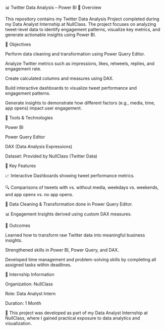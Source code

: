 📊 Twitter Data Analysis – Power BI
🔹 Overview

This repository contains my Twitter Data Analysis Project completed during my Data Analyst Internship at NullClass. The project focuses on analyzing tweet-level data to identify engagement patterns, visualize key metrics, and generate actionable insights using Power BI.


🔹 Objectives

Perform data cleaning and transformation using Power Query Editor.

Analyze Twitter metrics such as impressions, likes, retweets, replies, and engagement rate.

Create calculated columns and measures using DAX.

Build interactive dashboards to visualize tweet performance and engagement patterns.

Generate insights to demonstrate how different factors (e.g., media, time, app opens) impact user engagement.


🔹 Tools & Technologies

Power BI

Power Query Editor

DAX (Data Analysis Expressions)

Dataset: Provided by NullClass (Twitter Data)


🔹 Key Features

📈 Interactive Dashboards showing tweet performance metrics.

🔍 Comparisons of tweets with vs. without media, weekdays vs. weekends, and app opens vs. no app opens.

🧹 Data Cleaning & Transformation done in Power Query Editor.

📊 Engagement Insights derived using custom DAX measures.



🔹 Outcomes

Learned how to transform raw Twitter data into meaningful business insights.

Strengthened skills in Power BI, Power Query, and DAX.

Developed time management and problem-solving skills by completing all assigned tasks within deadlines.


🔹 Internship Information

Organization: NullClass

Role: Data Analyst Intern

Duration: 1 Month

📌 This project was developed as part of my Data Analyst Internship at NullClass, where I gained practical exposure to data analytics and visualization.
